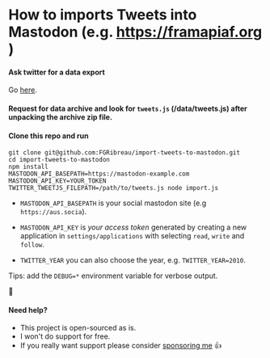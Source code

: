 # How to imports Tweets into Mastodon (e.g. https://framapiaf.org )

#### Ask twitter for a data export

Go [here](https://twitter.com/settings/your_twitter_data).

#### Request for data archive and look for `tweets.js` (/data/tweets.js) after unpacking the archive zip file.

#### Clone this repo and run

```
git clone git@github.com:FGRibreau/import-tweets-to-mastodon.git
cd import-tweets-to-mastodon
npm install
MASTODON_API_BASEPATH=https://mastodon-example.com MASTODON_API_KEY=YOUR_TOKEN TWITTER_TWEETJS_FILEPATH=/path/to/tweets.js node import.js
```

* `MASTODON_API_BASEPATH` is your social mastodon site (e.g `https://aus.socia`).

* `MASTODON_API_KEY` is *your access token* generated by creating a new application in `settings/applications` with selecting `read`, `write` and `follow`.

* `TWITTER_YEAR` you can also choose the year, e.g. `TWITTER_YEAR=2010`.

Tips: add the `DEBUG=*` environment variable for verbose output.

:tada:

#### Need help?

- This project is open-sourced as is. 
- I won't do support for free.
- If you really want support please consider [sponsoring me](https://github.com/sponsors/FGRibreau) :+1:
